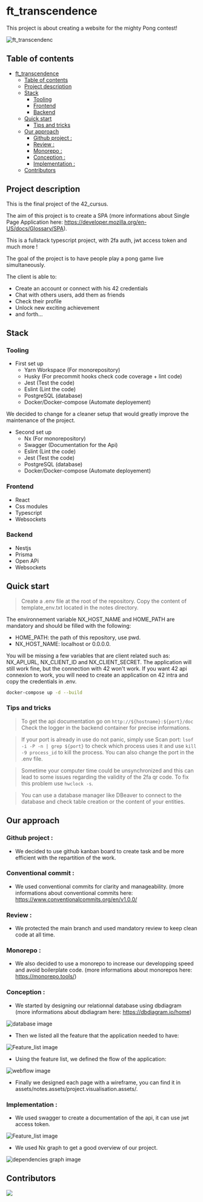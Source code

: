 # ft_transcendence

This project is about creating a website for the mighty Pong contest!

![ft_transcendenc](./assets/notes.assets/transcendence_welcome_page.gif)

## Table of contents
- [ft\_transcendence](#ft_transcendence)
	- [Table of contents](#table-of-contents)
	- [Project description](#project-description)
	- [Stack](#stack)
		- [Tooling](#tooling)
		- [Frontend](#frontend)
		- [Backend](#backend)
	- [Quick start](#quick-start)
		- [Tips and tricks](#tips-and-tricks)
	- [Our approach](#our-approach)
		- [Github project :](#github-project-)
		- [Review :](#review-)
		- [Monorepo :](#monorepo-)
		- [Conception :](#conception-)
		- [Implementation :](#implementation-)
	- [Contributors](#contributors)

## Project description

This is the final project of the 42_cursus. 

The aim of this project is to create a SPA (more informations about Single Page Application here: https://developer.mozilla.org/en-US/docs/Glossary/SPA).

This is a fullstack typescript project, with 2fa auth, jwt access token and much more !

The goal of the project is to have people play a pong game live simultaneously. 

The client is able to:
 - Create an account or connect with his 42 credentials
 - Chat with others users, add them as friends
 - Check their profile
 - Unlock new exciting achievement
 - and forth...


## Stack

### Tooling

- First set up
  - Yarn Workspace (For monorepository)
  - Husky (For precommit hooks check code coverage + lint code)
  - Jest (Test the code)
  - Eslint (Lint the code)
  - PostgreSQL (database)
  - Docker/Docker-compose (Automate deployement)

We decided to change for a cleaner setup that would greatly improve the maintenance of the project.

- Second set up
  - Nx (For monorepository)
  - Swagger (Documentation for the Api)
  - Eslint (Lint the code)
  - Jest (Test the code)
  - PostgreSQL (database)
  - Docker/Docker-compose (Automate deployement)

### Frontend

- React
- Css modules
- Typescript
- Websockets

### Backend

- Nestjs
- Prisma
- Open APi
- Websockets

## Quick start

> Create a .env file at the root of the repository.
> Copy the content of template_env.txt located in the notes directory.

The environnement variable NX_HOST_NAME and HOME_PATH are mandatory and should be filled with the following:
- HOME_PATH: the path of this repository, use pwd.
- NX_HOST_NAME: localhost or 0.0.0.0.

You will be missing a few variables that are client related such as: NX_API_URL, NX_CLIENT_ID and NX_CLIENT_SECRET. The application will still work fine, but the connection with 42 won't work. If you want 42 api connexion to work, you will need to create an application on 42 intra and copy the credentials in .env.

```bash
docker-compose up -d --build
```

### Tips and tricks

> To get the api documentation go on `http://${hostname}:${port}/doc`
Check the logger in the backend container for precise informations.

> If your port is already in use do not panic, simply use Scan port: `lsof -i -P -n | grep ${port}` to check which process uses it and use `kill -9 process_id` to kill the process. You can also change the port in the .env file.

> Sometime your computer time could be unsynchronized and this can lead to some issues regarding the validity of the 2fa qr code. To fix this problem use `hwclock -s`.

> You can use a database manager like DBeaver to connect to the database and check table creation or the content of your entities.


## Our approach

### Github project :
- We decided to use github kanban board to create task and be more efficient with the repartition of the work.

### Conventional commit :
- We used conventional commits for clarity and manageability. (more informations about conventional commits here: https://www.conventionalcommits.org/en/v1.0.0/

### Review :
- We protected the main branch and used mandatory review to keep clean code at all time.

### Monorepo :
- We also decided to use a monorepo to increase our developping speed and avoid boilerplate code. (more informations about monorepos here: https://monorepo.tools/)

### Conception :

- We started by designing our relationnal database using dbdiagram (more informations about dbdiagram here: https://dbdiagram.io/home)

![database image](./assets/notes.assets/project.visualisation.assets/database.png)

- Then we listed all the feature that the application needed to have:

![Feature_list image](./assets/notes.assets/project.visualisation.assets/feature_list.png)

- Using the feature list, we defined the flow of the application:

![webflow image](./assets/notes.assets/project.visualisation.assets/webflow.png)

- Finally we designed each page with a wireframe, you can find it in assets/notes.assets/project.visualisation.assets/.

### Implementation :

- We used swagger to create a documentation of the api, it can use jwt access token.

![Feature_list image](./assets/notes.assets/project.visualisation.assets/swagger_doc.png)

- We used Nx graph to get a good overview of our project.
  
![dependencies graph image](./assets/notes.assets/project.visualisation.assets/dependencies_graph.png)

## Contributors

<a href="https://github.com/nabitbol/ft_transcendence/graphs/contributors">
  <img src="https://contrib.rocks/image?repo=nabitbol/ft_transcendence" />
</a>
